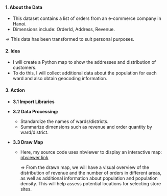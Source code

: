 #### **1. About the Data**

- This dataset contains a list of orders from an e-commerce company in Hanoi.
- Dimensions include: OrderId, Address, Revenue.

=> This data has been transformed to suit personal purposes.

#### **2. Idea**

- I will create a Python map to show the addresses and distribution of customers.
- To do this, I will collect additional data about the population for each ward and also obtain geocoding information.

#### **3. Action**

- **3.1 Import Libraries**
- **3.2 Data Processing:**
  - Standardize the names of wards/districts.
  - Summarize dimensions such as revenue and order quantity by ward/district.
- **3.3 Draw Map**

  - Here, my source code uses nbviewer to display an interactive map:
    [nbviewer link](https://nbviewer.org/github/cuongng-99/folium-map/blob/master/main.ipynb)

    => From the drawn map, we will have a visual overview of the distribution of revenue and the number of orders in different areas, as well as additional information about population and population density. This will help assess potential locations for selecting store sites.
